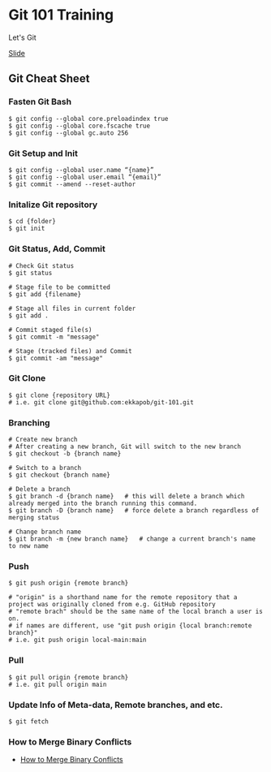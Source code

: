 # Git 101 Training

Let's Git

[Slide](https://docs.google.com/presentation/d/1AVjxR8bVwGqhqVdHnbDtFindELM5OW4Lp-VE00uwYJI/edit?usp=sharing)

## Git Cheat Sheet

### Fasten Git Bash
```
$ git config --global core.preloadindex true
$ git config --global core.fscache true
$ git config --global gc.auto 256
```

### Git Setup and Init

```
$ git config --global user.name “{name}”
$ git config --global user.email “{email}”
$ git commit --amend --reset-author
```

### Initalize Git repository
```
$ cd {folder}
$ git init
```

### Git Status, Add, Commit
```
# Check Git status
$ git status

# Stage file to be committed
$ git add {filename}

# Stage all files in current folder
$ git add .

# Commit staged file(s)
$ git commit -m "message"

# Stage (tracked files) and Commit
$ git commit -am "message"
```

### Git Clone
```
$ git clone {repository URL}
# i.e. git clone git@github.com:ekkapob/git-101.git
```

### Branching
```
# Create new branch
# After creating a new branch, Git will switch to the new branch
$ git checkout -b {branch name}

# Switch to a branch
$ git checkout {branch name}

# Delete a branch
$ git branch -d {branch name}   # this will delete a branch which already merged into the branch running this command.
$ git branch -D {branch name}   # force delete a branch regardless of merging status

# Change branch name
$ git branch -m {new branch name}   # change a current branch's name to new name
```

### Push
```
$ git push origin {remote branch}

# "origin" is a shorthand name for the remote repository that a project was originally cloned from e.g. GitHub repository
# "remote brach" should be the same name of the local branch a user is on.
# if names are different, use "git push origin {local branch:remote branch}"
# i.e. git push origin local-main:main
```

### Pull
```
$ git pull origin {remote branch}
# i.e. git pull origin main
```

### Update Info of Meta-data, Remote branches, and etc.
```
$ git fetch
```

### How to Merge Binary Conflicts
- [How to Merge Binary Conflicts](https://gist.github.com/ekkapob/36f9a1eeca246617ffbd33e5f6714a3f)
